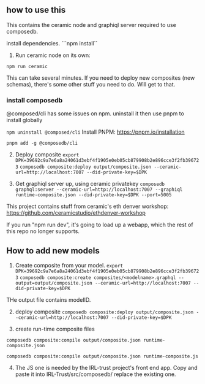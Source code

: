 
## how to use this
This contains the ceramic node and graphiql server required to use composedb.

install dependencies.
```npm install``

1. Run ceramic node on its own:

```npm run ceramic```

This can take several minutes. 
If you need to deploy new composites (new schemas), there's some other stuff you need to do. Will get to that.


### install composedb
@composed/cli has some issues on npm. uninstall it then use pnpm to install globally

```npm uninstall @composed/cli```
Install PNPM: https://pnpm.io/installation

```pnpm add -g @composedb/cli```



2. Deploy composite
```export DPK=39692c9a7e6a8a24061d3ebf4f1905e0eb05cb879908b2e896cce3f2fb396723```
```composedb composite:deploy output/composite.json --ceramic-url=http://localhost:7007 --did-private-key=$DPK```


3. Get graphiql server up, using ceramic privatekey
```composedb graphql:server --ceramic-url=http://localhost:7007 --graphiql runtime-composite.json --did-private-key=$DPK --port=5005```



This project contains stuff from ceramic's eth denver workshop:
https://github.com/ceramicstudio/ethdenver-workshop

If you run "npm run dev", it's going to load up a webapp, which the rest of this repo no longer supports. 

## How to add new models

1. Create composite from your model. 
```export DPK=39692c9a7e6a8a24061d3ebf4f1905e0eb05cb879908b2e896cce3f2fb396723```
```composedb composite:create composites/<modelname>.graphql --output=output/composite.json --ceramic-url=http://localhost:7007 --did-private-key=$DPK```

THe output file contains modelID. 

2. deploy composite
```composedb composite:deploy output/composite.json --ceramic-url=http://localhost:7007 --did-private-key=$DPK```

3. create run-time composite files


```composedb composite:compile output/composite.json runtime-composite.json```


```composedb composite:compile output/composite.json runtime-composite.js```

4. The JS one is needed by the IRL-trust project's front end app. 
Copy and paste it into IRL-Trust/src/composedb/
replace the existing one.



